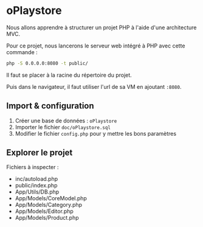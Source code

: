 # oPlaystore

Nous allons apprendre à structurer un projet PHP à l'aide d'une architecture MVC.

Pour ce projet, nous lancerons le serveur web intégré à PHP avec cette commande :

```sh
php -S 0.0.0.0:8080 -t public/
```
Il faut se placer à la racine du répertoire du projet.

Puis dans le navigateur, il faut utiliser l'url de sa VM en ajoutant `:8080`.


## Import & configuration

1) Créer une base de données : `oPlaystore` 
2) Importer le fichier `doc/oPlaystore.sql`
3) Modifier le fichier `config.php` pour y mettre les bons paramètres

## Explorer le projet

Fichiers à inspecter :
- inc/autoload.php
- public/index.php
- App/Utils/DB.php
- App/Models/CoreModel.php
- App/Models/Category.php
- App/Models/Editor.php
- App/Models/Product.php